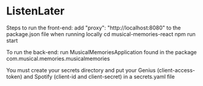 # ListenLater

Steps to run the front-end:
add "proxy": "http://localhost:8080" to the package.json file when running locally
cd musical-memories-react
npm run start

To run the back-end:
run MusicalMemoriesApplication found in the package com.musical.memories.musicalmemories

You must create your secrets directory and put your 
Genius (client-access-token) and Spotify (client-id and client-secret) in a secrets.yaml file



